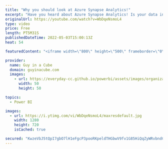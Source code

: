 ```yaml
---
title: "Why you should look at Azure Synapse Analytics!"
excerpt: "Have you heard about Azure Synapse Analytics! Is your data in Synapse? It's so much more than SQL Server! Adam and Patrick look at why you should care about it!  What is Azure Synapse Analytics? https://docs.microsoft.com/azure/synapse-analytics/overview-what-is  📢 Become a member: https://guyinacu.be/membership"
originalUrl: https://youtube.com/watch?v=WbDqeNsmoL4
type: video
price: Free
length: PT5M31S
publishedDateTime: 2022-05-03T15:00:13Z
heat: 54

featuredContent: "<iframe width=\"800\" height=\"500\" frameborder=\"0\" src=\"https://www.youtube.com/embed/WbDqeNsmoL4\" allow=\"accelerometer; autoplay; encrypted-media; gyroscope; picture-in-picture\" allowfullscreen></iframe>"

provider:
  name: Guy in a Cube
  domain: guyinacube.com
  images:
    - url: https://everyday-cc.github.io/powerbi/assets/images/organizations/guyinacube.com-50x50.jpg
      width: 50
      height: 50

topics:
  - Power BI

images:
  - url: https://i.ytimg.com/vi/WbDqeNsmoL4/maxresdefault.jpg
    width: 1280
    height: 720
    isCached: true

secured: "KwzeVbJ5tQpI7gbO7lH1eFgcP3pooRKpeldTHGbwV9fv1G85HiQqZyWRvbndCuyYBrP62jo1/6/SQmZlcjqNjgMSjhgqebSspx5f63+DmTb3oYDEmYJ1vGdyPYnLFSGy+24moui1f6qZE34JeudTklD7+rafk7mo0ZJoZgW3c7/G3VEliP4xAuEjZH0qvBxOsKkeEr2lXEOiZwMK4bpEdX6jrPACzCEChdOByT7oz4EdilHx7pXltSlzmgmzXSL0ZiM3AuAgswYmtUWzptre2Lg0vBiZBQA0AwrSUobYXGmT0o3/ly0Fy21CeUJYR81NK+AXVjgTHS6LTSdb77XrZvTZTiTIaPvDce3xEn/oPrdNdgxgywIZBoNah1uawhPivE8ZvlC9lyv7njcVlfb8/Atsa3Ae26vdC3gbtc1IBew=;dSQBhoJya4tpJvraTiXgMw=="
---
```


